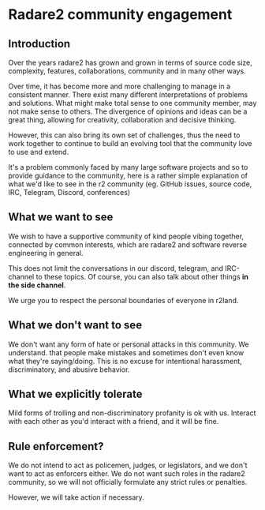 # Radare2 community engagement

## Introduction

Over the years radare2 has grown and grown in terms of source code size,
complexity, features, collaborations, community and in many other ways.

Over time, it has become more and more challenging to manage in a
consistent manner. There exist many different interpretations of problems
and solutions. What might make total sense to one community member,
may not make sense to others. The divergence of opinions and ideas can
be a great thing, allowing for creativity, collaboration and decisive
thinking.

However, this can also bring its own set of challenges, thus the need to
work together to continue to build an evolving tool that the community
love to use and extend.

It's a problem commonly faced by many large software projects and so to
provide guidance to the community, here is a rather simple explanation
of what we'd like to see in the r2 community (eg. GitHub issues, source
code, IRC, Telegram, Discord, conferences)

## What we want to see

We wish to have a supportive community of kind people vibing together,
connected by common interests, which are radare2 and software reverse
engineering in general.

This does not limit the conversations in our discord, telegram, and
IRC-channel to these topics. Of course, you can also talk about other
things **in the side channel**.

We urge you to respect the personal boundaries of everyone in r2land.

## What we don't want to see

We don't want any form of hate or personal attacks in this community.
We understand. that people make mistakes and sometimes don't even
know what they're saying/doing. This is no excuse for intentional
harassment, discriminatory, and abusive behavior.

## What we explicitly tolerate

Mild forms of trolling and non-discriminatory profanity is ok with us.
Interact with each other as you'd interact with a friend, and it will
be fine.

## Rule enforcement?

We do not intend to act as policemen, judges, or legislators, and we
don't want to act as enforcers either. We do not want such roles in
the radare2 community, so we will not officially formulate any strict
rules or penalties.

However, we will take action if necessary.
